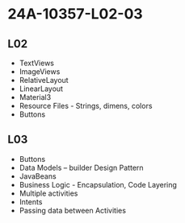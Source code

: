 # 24A-10357-L02-03

## L02

- TextViews
- ImageViews
- RelativeLayout
- LinearLayout
- Material3
- Resource Files - Strings, dimens, colors
- Buttons

## L03

- Buttons
- Data Models – builder Design Pattern
- JavaBeans
- Business Logic - Encapsulation, Code Layering
- Multiple activities
- Intents
- Passing data between Activities